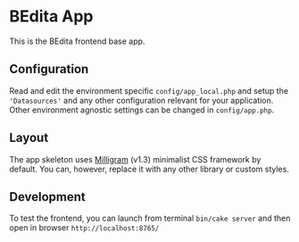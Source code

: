 # BEdita App

This is the BEdita frontend base app.

## Configuration

Read and edit the environment specific `config/app_local.php` and setup the
`'Datasources'` and any other configuration relevant for your application.
Other environment agnostic settings can be changed in `config/app.php`.

## Layout

The app skeleton uses [Milligram](https://milligram.io/) (v1.3) minimalist CSS
framework by default. You can, however, replace it with any other library or
custom styles.

## Development

To test the frontend, you can launch from terminal `bin/cake server` and then open in browser `http://localhost:8765/`
